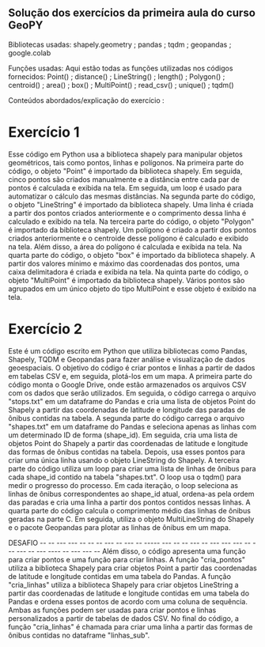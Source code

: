 ## Solução dos exercícios da primeira aula do curso GeoPY

Bibliotecas usadas: shapely.geometry ; pandas ; tqdm ; geopandas ; google.colab

Funções usadas:
Aqui estão todas as funções utilizadas nos códigos fornecidos:
Point() ; distance() ;  LineString() ; length() ; Polygon() ; centroid() ; area() ; box() ; MultiPoint() ; read_csv() ; unique() ; tqdm()

Conteúdos abordados/explicação do exercício :
# Exercício 1 #
Esse código em Python usa a biblioteca shapely para manipular objetos geométricos, tais como pontos, linhas e polígonos.
Na primeira parte do código, o objeto "Point" é importado da biblioteca shapely. Em seguida, cinco pontos são criados manualmente e a distância entre cada par de pontos é calculada e exibida na tela. Em seguida, um loop é usado para automatizar o cálculo das mesmas distâncias.
Na segunda parte do código, o objeto "LineString" é importado da biblioteca shapely. Uma linha é criada a partir dos pontos criados anteriormente e o comprimento dessa linha é calculado e exibido na tela.
Na terceira parte do código, o objeto "Polygon" é importado da biblioteca shapely. Um polígono é criado a partir dos pontos criados anteriormente e o centroide desse polígono é calculado e exibido na tela. Além disso, a área do polígono é calculada e exibida na tela.
Na quarta parte do código, o objeto "box" é importado da biblioteca shapely. A partir dos valores mínimo e máximo das coordenadas dos pontos, uma caixa delimitadora é criada e exibida na tela.
Na quinta parte do código, o objeto "MultiPoint" é importado da biblioteca shapely. Vários pontos são agrupados em um único objeto do tipo MultiPoint e esse objeto é exibido na tela.

# Exercício 2 #
Este é um código escrito em Python que utiliza bibliotecas como Pandas, Shapely, TQDM e Geopandas para fazer análise e visualização de dados geoespaciais. O objetivo do código é criar pontos e linhas a partir de dados em tabelas CSV e, em seguida, plotá-los em um mapa.
A primeira parte do código monta o Google Drive, onde estão armazenados os arquivos CSV com os dados que serão utilizados. Em seguida, o código carrega o arquivo "stops.txt" em um dataframe do Pandas e cria uma lista de objetos Point do Shapely a partir das coordenadas de latitude e longitude das paradas de ônibus contidas na tabela. 
A segunda parte do código carrega o arquivo "shapes.txt" em um dataframe do Pandas e seleciona apenas as linhas com um determinado ID de forma (shape_id). Em seguida, cria uma lista de objetos Point do Shapely a partir das coordenadas de latitude e longitude das formas de ônibus contidas na tabela. Depois, usa esses pontos para criar uma única linha usando o objeto LineString do Shapely.
 A terceira parte do código utiliza um loop para criar uma lista de linhas de ônibus para cada shape_id contido na tabela "shapes.txt". O loop usa o tqdm() para medir o progresso do processo. Em cada iteração, o loop seleciona as linhas de ônibus correspondentes ao shape_id atual, ordena-as pela ordem das paradas e cria uma linha a partir dos pontos contidos nessas linhas.
A quarta parte do código calcula o comprimento médio das linhas de ônibus geradas na parte C. Em seguida, utiliza o objeto MultiLineString do Shapely e o pacote Geopandas para plotar as linhas de ônibus em um mapa.

DESAFIO -- -- --- --- -- -- -- --- -- --- -- ----- --- -- -- --- -- --- --- --- -- --- --- -- --- ---- -- --- --- -- 
Além disso, o código apresenta uma função para criar pontos e uma função para criar linhas. A função "cria_pontos" utiliza a biblioteca Shapely para criar objetos Point a partir das coordenadas de latitude e longitude contidas em uma tabela do Pandas. A função "cria_linhas" utiliza a biblioteca Shapely para criar objetos LineString a partir das coordenadas de latitude e longitude contidas em uma tabela do Pandas e ordena esses pontos de acordo com uma coluna de sequência. Ambas as funções podem ser usadas para criar pontos e linhas personalizados a partir de tabelas de dados CSV. No final do código, a função "cria_linhas" é chamada para criar uma linha a partir das formas de ônibus contidas no dataframe "linhas_sub".
